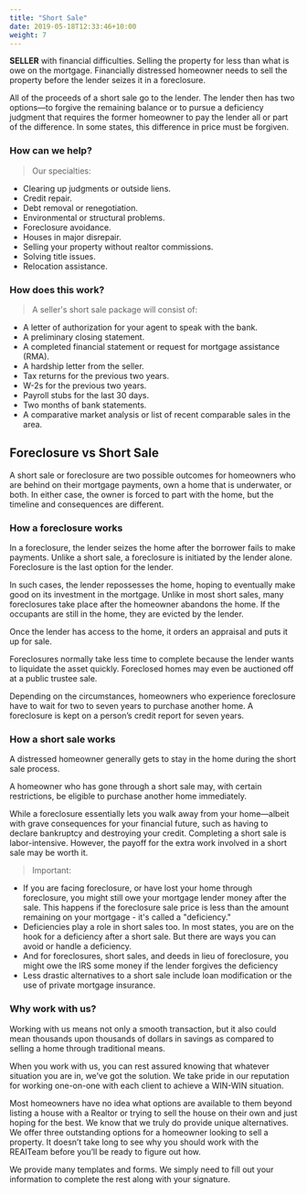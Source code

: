 ```yaml
---
title: "Short Sale"
date: 2019-05-18T12:33:46+10:00
weight: 7
---
```


**SELLER** with financial difficulties. Selling the property for less than what is owe on the mortgage. Financially distressed homeowner needs to sell the property before the lender seizes it in a foreclosure.

All of the proceeds of a short sale go to the lender. The lender then has two options—to forgive the remaining balance or to pursue a deficiency judgment that requires the former homeowner to pay the lender all or part of the difference. In some states, this difference in price must be forgiven.

### How can we help?
> Our specialties:
- Clearing up judgments or outside liens.
- Credit repair.
- Debt removal or renegotiation.
- Environmental or structural problems.
- Foreclosure avoidance.
- Houses in major disrepair.
- Selling your property without realtor commissions.
- Solving title issues.
- Relocation assistance.

### How does this work?
> A seller's short sale package will consist of:
- A letter of authorization for your agent to speak with the bank.
- A preliminary closing statement.
- A completed financial statement or request for mortgage assistance (RMA).
- A hardship letter from the seller.
- Tax returns for the previous two years.
- W-2s for the previous two years.
- Payroll stubs for the last 30 days.
- Two months of bank statements.
- A comparative market analysis or list of recent comparable sales in the area.

## Foreclosure vs Short Sale
A short sale or foreclosure are two possible outcomes for homeowners who are behind on their mortgage payments, own a home that is underwater, or both. In either case, the owner is forced to part with the home, but the timeline and consequences are different.

### How a foreclosure works
In a foreclosure, the lender seizes the home after the borrower fails to make payments. Unlike a short sale, a foreclosure is initiated by the lender alone. Foreclosure is the last option for the lender.

In such cases, the lender repossesses the home, hoping to eventually make good on its investment in the mortgage. Unlike in most short sales, many foreclosures take place after the homeowner abandons the home. If the occupants are still in the home, they are evicted by the lender.

Once the lender has access to the home, it orders an appraisal and puts it up for sale.

Foreclosures normally take less time to complete because the lender wants to liquidate the asset quickly. Foreclosed homes may even be auctioned off at a public trustee sale.

Depending on the circumstances, homeowners who experience foreclosure have to wait for two to seven years to purchase another home. A foreclosure is kept on a person’s credit report for seven years.

### How a short sale works
A distressed homeowner generally gets to stay in the home during the short sale process.

A homeowner who has gone through a short sale may, with certain restrictions, be eligible to purchase another home immediately.

While a foreclosure essentially lets you walk away from your home—albeit with grave consequences for your financial future, such as having to declare bankruptcy and destroying your credit. Completing a short sale is labor-intensive. However, the payoff for the extra work involved in a short sale may be worth it.

> Important:
- If you are facing foreclosure, or have lost your home through foreclosure, you might still owe your mortgage lender money after the sale. This happens if the foreclosure sale price is less than the amount remaining on your mortgage - it's called a "deficiency."
- Deficiencies play a role in short sales too. In most states, you are on the hook for a deficiency after a short sale. But there are ways you can avoid or handle a deficiency.
- And for foreclosures, short sales, and deeds in lieu of foreclosure, you might owe the IRS some money if the lender forgives the deficiency
- Less drastic alternatives to a short sale include loan modification or the use of private mortgage insurance.

### Why work with us?
Working with us means not only a smooth transaction, but it also could mean thousands upon thousands of dollars in savings as compared to selling a home through traditional means. 

When you work with us, you can rest assured knowing that whatever situation you are in, we’ve got the solution. We take pride in our reputation for working one-on-one with each client to achieve a WIN-WIN situation.

Most homeowners have no idea what options are available to them beyond listing a house with a Realtor or trying to sell the house on their own and just hoping for the best. We know that we truly do provide unique alternatives. We offer three outstanding options for a homeowner looking to sell a property. It doesn’t take long to see why you should work with the REAITeam before you’ll be ready to figure out how. 

We provide many templates and forms. We simply need to fill out your information to complete the rest along with your signature.
